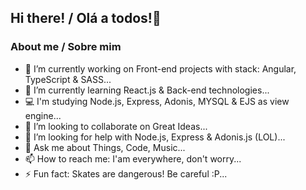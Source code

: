 ## Hi there! / Olá a todos!👋


### About me / Sobre mim

- 🔭 I’m currently working on Front-end projects with stack: Angular, TypeScript & SASS...
- 🌱 I’m currently learning React.js & Back-end technologies...
- 💻 I'm studying Node.js, Express, Adonis, MYSQL & EJS as view engine...
- 👯 I’m looking to collaborate on Great Ideas...
- 🤔 I’m looking for help with Node.js, Express & Adonis.js (LOL)...
- 💬 Ask me about Things, Code, Music...
- 📫 How to reach me: I'am everywhere, don't worry...
- ⚡ Fun fact: Skates are dangerous! Be careful :P...
